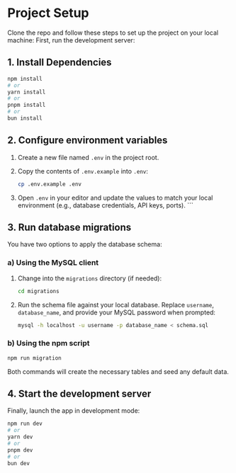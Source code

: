 # Project Setup

Clone the repo and follow these steps to set up the project on your local machine:
First, run the development server:


## 1. Install Dependencies

```bash
npm install
# or
yarn install 
# or
pnpm install
# or
bun install 
```

## 2. Configure environment variables

1. Create a new file named `.env` in the project root.
2. Copy the contents of `.env.example` into `.env`:

   ```bash
   cp .env.example .env
3. Open `.env` in your editor and update the values to match your local environment (e.g., database credentials, API keys, ports).  ```

## 3. Run database migrations

You have two options to apply the database schema:

### a) Using the MySQL client

1. Change into the `migrations` directory (if needed):
   ```bash
   cd migrations
   ```
2. Run the schema file against your local database. Replace `username`, `database_name`, and provide your MySQL password when prompted:
   ```bash
   mysql -h localhost -u username -p database_name < schema.sql
   ```

### b) Using the npm script

```bash
npm run migration
```

Both commands will create the necessary tables and seed any default data.


## 4. Start the development server

Finally, launch the app in development mode:

```bash
npm run dev
# or
yarn dev
# or
pnpm dev
# or
bun dev
```
